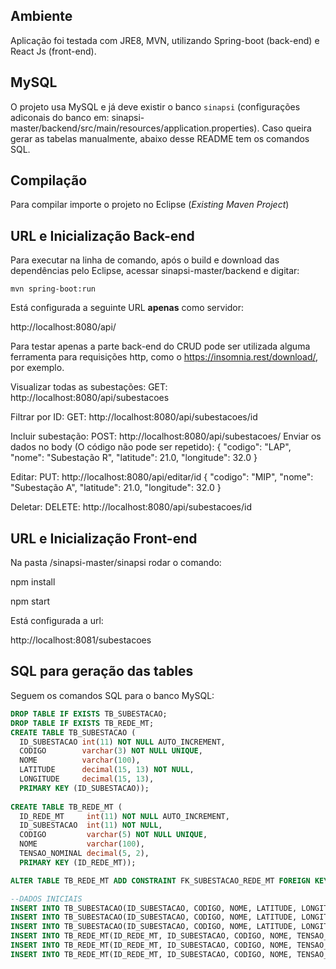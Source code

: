 ## Ambiente 

 Aplicação foi testada com JRE8, MVN, utilizando Spring-boot (back-end) e React Js (front-end).
 
## MySQL

O projeto usa MySQL e já deve existir o banco `sinapsi` (configurações adiconais do banco em: sinapsi-master/backend/src/main/resources/application.properties). Caso queira gerar as tabelas manualmente, abaixo desse README tem os comandos SQL.

## Compilação

 Para compilar importe o projeto no Eclipse (*Existing Maven Project*) 

## URL e Inicialização Back-end

Para executar na linha de comando, após o build e download das dependências pelo Eclipse, acessar sinapsi-master/backend e digitar:

	mvn spring-boot:run
	
Está configurada a seguinte URL **apenas** como servidor:

  http://localhost:8080/api/

Para testar apenas a parte back-end do CRUD pode ser utilizada alguma ferramenta para requisições http, como o https://insomnia.rest/download/, por exemplo.

Visualizar todas as subestações:
GET: http://localhost:8080/api/subestacoes

Filtrar por ID:
GET: http://localhost:8080/api/subestacoes/id

Incluir subestação:
POST: http://localhost:8080/api/subestacoes/
Enviar os dados no body (O código não pode ser repetido):
{
  "codigo": "LAP",
  "nome": "Subestação R",
  "latitude": 21.0,
  "longitude": 32.0
}

Editar:
PUT: http://localhost:8080/api/editar/id
{
  "codigo": "MIP",
  "nome": "Subestação A",
  "latitude": 21.0,
  "longitude": 32.0
}

Deletar:
DELETE: http://localhost:8080/api/subestacoes/id

## URL e Inicialização Front-end

Na pasta /sinapsi-master/sinapsi rodar o comando:
  
  npm install
  
  npm start
  
Está configurada a url:
  
  http://localhost:8081/subestacoes

## SQL para geração das tables

Seguem os comandos SQL para o banco MySQL:

```SQL
DROP TABLE IF EXISTS TB_SUBESTACAO;
DROP TABLE IF EXISTS TB_REDE_MT;
CREATE TABLE TB_SUBESTACAO (
  ID_SUBESTACAO int(11) NOT NULL AUTO_INCREMENT, 
  CODIGO        varchar(3) NOT NULL UNIQUE, 
  NOME          varchar(100), 
  LATITUDE      decimal(15, 13) NOT NULL, 
  LONGITUDE     decimal(15, 13), 
  PRIMARY KEY (ID_SUBESTACAO));
  
CREATE TABLE TB_REDE_MT (
  ID_REDE_MT     int(11) NOT NULL AUTO_INCREMENT, 
  ID_SUBESTACAO  int(11) NOT NULL, 
  CODIGO         varchar(5) NOT NULL UNIQUE, 
  NOME           varchar(100), 
  TENSAO_NOMINAL decimal(5, 2), 
  PRIMARY KEY (ID_REDE_MT));

ALTER TABLE TB_REDE_MT ADD CONSTRAINT FK_SUBESTACAO_REDE_MT FOREIGN KEY (ID_SUBESTACAO) REFERENCES TB_SUBESTACAO (ID_SUBESTACAO) ON DELETE Cascade;

--DADOS INICIAIS
INSERT INTO TB_SUBESTACAO(ID_SUBESTACAO, CODIGO, NOME, LATITUDE, LONGITUDE) VALUES (1,'AML','Subestação A', -23.2744134389987, -49.4702838173763);
INSERT INTO TB_SUBESTACAO(ID_SUBESTACAO, CODIGO, NOME, LATITUDE, LONGITUDE) VALUES (2,'MKP','Subestação B', -22.6999266804592, -46.996111878849);
INSERT INTO TB_SUBESTACAO(ID_SUBESTACAO, CODIGO, NOME, LATITUDE, LONGITUDE) VALUES (3,'ZFA','Subestação C', -23.0917377538889, -48.9241617522699);
INSERT INTO TB_REDE_MT(ID_REDE_MT, ID_SUBESTACAO, CODIGO, NOME, TENSAO_NOMINAL) VALUES (1, 1, 'RDA', 'REDEA', 50);
INSERT INTO TB_REDE_MT(ID_REDE_MT, ID_SUBESTACAO, CODIGO, NOME, TENSAO_NOMINAL) VALUES (2, 2, 'RDB', 'REDEB', 60);
INSERT INTO TB_REDE_MT(ID_REDE_MT, ID_SUBESTACAO, CODIGO, NOME, TENSAO_NOMINAL) VALUES (3, 3, 'RDC', 'REDEC', 70);
```
